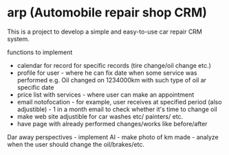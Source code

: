 # arp (Automobile repair shop CRM)
This is a project to develop a simple and easy-to-use car repair CRM system.


functions to implement
- calendar for record for specific records (tire change/oil change etc.)
- profile for user - where he can fix date when some service was performed e.g. Oil changed on 1234000km with such type of oil ar specific date
- price list with services - where user can make an appointment
- email notofocation - for example, user receives at specified period (also adjustible) - 1 in a month email to check whether it's time to change oil
- make web site adjustible for car washes etc/ painters/ etc.
- have page with already performed changes/works like before/after 


Dar away perspectives - implement AI - make photo of km made - analyze when the user should change the oil/brakes/etc.
